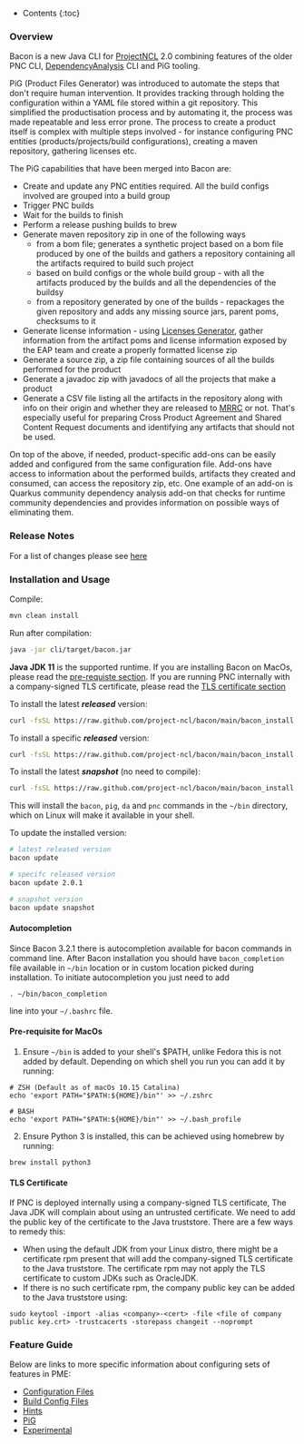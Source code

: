 ---
---

* Contents
{:toc}

### Overview

Bacon is a new Java CLI for [ProjectNCL](https://github.com/project-ncl/pnc) 2.0 combining features of the
older PNC CLI, [DependencyAnalysis](https://github.com/project-ncl/dependency-analysis) CLI and PiG tooling.

PiG (Product Files Generator) was introduced to automate the steps that don't require human
intervention. It provides tracking through holding the configuration within a YAML file stored within
a git repository. This simplified the productisation process and by automating it, the process was made
repeatable and less error prone. The process to create a product itself is complex with multiple
steps involved - for instance configuring PNC entities (products/projects/build configurations),
creating a maven repository, gathering licenses etc.

The PiG capabilities that have been merged into Bacon are:

* Create and update any PNC entities required. All the build configs involved are grouped into a build
group
* Trigger PNC builds
* Wait for the builds to finish
* Perform a release pushing builds to brew
* Generate maven repository zip in one of the following ways
  * from a bom file; generates a synthetic project based on a bom file produced by one of the builds
and gathers a repository containing all the artifacts required to build such project
  * based on build configs or the whole build group - with all the artifacts produced by the builds and
all the dependencies of the buildsy
  * from a repository generated by one of the builds - repackages the given repository and adds any
missing source jars, parent poms, checksums to it
* Generate license information - using [Licenses Generator](https://github.com/snowdrop/licenses-generator),
gather information from the artifact poms and license information exposed by the EAP team and create a properly formatted license zip
* Generate a source zip, a zip file containing sources of all the builds performed for the product
* Generate a javadoc zip with javadocs of all the projects that make a product
* Generate a CSV file listing all the artifacts in the repository along with info on their origin and whether
they are released to [MRRC](https://maven.repository.redhat.com/) or not. That's especially useful for preparing Cross Product Agreement
and Shared Content Request documents and identifying any artifacts that should not be used.


On top of the above, if needed, product-specific add-ons can be easily added and configured from
the same configuration file. Add-ons have access to information about the performed builds, artifacts they
created and consumed, can access the repository zip, etc. One example of an add-on is Quarkus community
dependency analysis add-on that checks for runtime community dependencies and provides information on
possible ways of eliminating them.


### Release Notes

For a list of changes please see [here](https://github.com/project-ncl/bacon/wiki/Changelog)

### Installation and Usage

Compile:
```bash
mvn clean install
```

Run after compilation:
```bash
java -jar cli/target/bacon.jar
```

**Java JDK 11** is the supported runtime. If you are installing Bacon on MacOs, please read the [pre-requiste section](#pre-requisite-for-macos). If you are running PNC internally with a company-signed TLS certificate, please read the [TLS certificate section](#tls-certificate)

To install the latest ***released*** version:
```bash
curl -fsSL https://raw.github.com/project-ncl/bacon/main/bacon_install.py | python3 -
```

To install a specific ***released*** version:
```bash
curl -fsSL https://raw.github.com/project-ncl/bacon/main/bacon_install.py | python3 - 2.0.1
```

To install the latest ***snapshot*** (no need to compile):
```bash
curl -fsSL https://raw.github.com/project-ncl/bacon/main/bacon_install.py | python3 - snapshot
```

This will install the `bacon`, `pig`, `da` and `pnc` commands in the `~/bin`
directory, which on Linux will make it available in your shell.

To update the installed version:
```bash
# latest released version
bacon update

# specifc released version
bacon update 2.0.1

# snapshot version
bacon update snapshot
```

#### Autocompletion

Since Bacon 3.2.1 there is autocompletion available for bacon commands in command line.
After Bacon installation you should have `bacon_completion` file available in `~/bin` location or in custom location picked during installation.
To initiate autocompletion you just need to add
```
. ~/bin/bacon_completion
```
line into your `~/.bashrc` file.


#### Pre-requisite for MacOs
1. Ensure `~/bin`  is added to your shell's $PATH, unlike Fedora this is not added by default. Depending on which shell you run you can add it by running:

```
# ZSH (Default as of macOs 10.15 Catalina)
echo 'export PATH="$PATH:${HOME}/bin"' >> ~/.zshrc

# BASH
echo 'export PATH="$PATH:${HOME}/bin"' >> ~/.bash_profile
```

2. Ensure Python 3 is installed, this can be achieved using homebrew by running:
```
brew install python3
```

#### TLS Certificate
If PNC is deployed internally using a company-signed TLS certificate, The Java JDK will complain about using an untrusted certificate. We need to add the public key of the certificate to the Java truststore. There are a few ways to remedy this:

- When using the default JDK from your Linux distro, there might be a certificate rpm present that will add the company-signed TLS certificate to the Java truststore. The certificate rpm may not apply the TLS certificate to custom JDKs such as OracleJDK.
- If there is no such certificate rpm, the company public key can be added to the Java truststore using:
```
sudo keytool -import -alias <company>-<cert> -file <file of company public key.crt> -trustcacerts -storepass changeit --noprompt
```

### Feature Guide

Below are links to more specific information about configuring sets of features in PME:

* [Configuration Files](guide/configuration.html)
* [Build Config Files](guide/build-config.html)
* [Hints](guide/hints.html)
* [PiG](guide/pig.html)
* [Experimental](guide/experimental.html)
